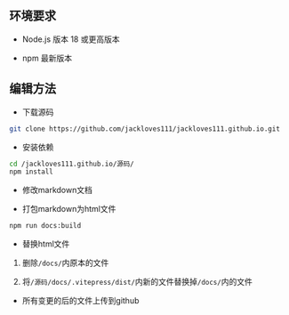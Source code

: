 ## 环境要求

- Node.js 版本 18 或更高版本

- npm 最新版本

## 编辑方法
- 下载源码
```bash
git clone https://github.com/jackloves111/jackloves111.github.io.git
```

- 安装依赖
```bash
cd /jackloves111.github.io/源码/
npm install
```

- 修改markdown文档

- 打包markdown为html文件
```bash
npm run docs:build
```

- 替换html文件

1. 删除`/docs/`内原本的文件

2. 将`/源码/docs/.vitepress/dist/`内新的文件替换掉`/docs/`内的文件

- 所有变更的后的文件上传到github